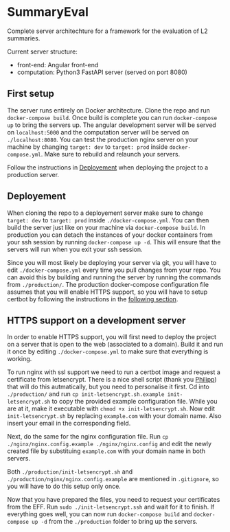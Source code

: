 # SummaryEval
Complete server architechture for a framework for the evaluation of L2 summaries.

Current server structure:
 - front-end: Angular front-end
 - computation: Python3 FastAPI server (served on port 8080)

## First setup
The server runs entirely on Docker architecture.
Clone the repo and run `docker-compose build`.
Once build is complete you can run `docker-compose up` to bring the servers up.
The angular development server will be served on `localhost:5000` and the computation server will be served on `./localhost:8080`.
You can test the production nginx server on your machine by changing `target: dev` to `target: prod` inside `docker-compose.yml`. Make sure to rebuild and relaunch your servers.

Follow the instructions in [Deployement](##Deployement) when deploying the project to a production server.

## Deployement
When cloning the repo to a deployement server make sure to change `target: dev` to `target: prod` inside `./docker-compose.yml`.
You can then build the server just like on your machine via `docker-compose build`.
In production you can detach the instances of your docker containers from your ssh session by running `docker-compose up -d`. This will ensure that the servers will run when you exit your ssh session.

Since you will most likely be deploying your server via git, you will have to edit `./docker-compose.yml` every time you pull changes from your repo.
You can avoid this by building and running the server by running the commands from `./production/`. The production docker-compose configuration file assumes that you will enable HTTPS support, so you will have to setup certbot by following the instructions in the [following section](##HTTPS-support-on-a-development-server).

## HTTPS support on a development server
In order to enable HTTPS support, you will first need to deploy the project on a server that is open to the web (associated to a domain).
Build it and run it once by editing `./docker-compose.yml` to make sure that everything is working.

To run nginx with ssl support we need to run a certbot image and request a certificate from letsencrypt. There is a nice shell script (thank you [Philipp](https://github.com/wmnnd)) that will do this autmatically, but you need to personalise it first.
Cd into `./production/` and run `cp init-letsencrypt.sh.example init-letsencrypt.sh` to copy the provided example configuration file. While you are at it, make it executable with `chmod +x init-letsencrypt.sh`.
Now edit `init-letsencrypt.sh` by replacing `example.com` with your domain name. Also insert your email in the corresponding field.

Next, do the same for the nginx configuration file.
Run `cp ./nginx/nginx.config.example ./nginx/nginx.config` and edit the newly created file by substituing `example.com` with your domain name in both servers.

Both `./production/init-letsencrypt.sh` and `./production/nginx/nginx.config.example` are mentioned in `.gitignore`, so you will have to do this setup only once.

Now that you have prepared the files, you need to request your certificates from the EFF. Run `sudo ./init-letsencrypt.ssh` and wait for it to finish.
If everything goes well, you can now run `docker-compose build` and `docker-compose up -d` from the `./production` folder to bring up the servers.
